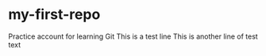# my-first-repo
Practice account for learning Git
This is a test line
This is another line of test text
